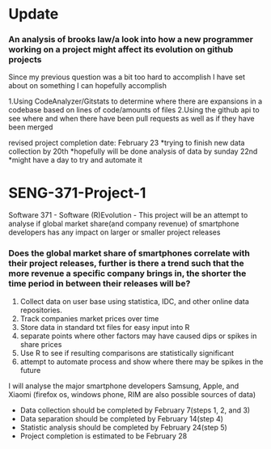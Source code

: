 # Update

### An analysis of brooks law/a look into how a new programmer working on a project might affect its evolution on github projects

Since my previous question was a bit too hard to accomplish I have set about on something I can hopefully accomplish

1.Using CodeAnalyzer/Gitstats to determine where there are expansions in a codebase based on lines of code/amounts of files
2.Using the github api to see where and when there have been pull requests as well as if they have been merged

revised project completion date: February 23
*trying to finish new data collection by 20th
*hopefully will be done analysis of data by sunday 22nd
*might have a day to try and automate it







# SENG-371-Project-1
Software 371 - Software (R)Evolution - This project will be an attempt to analyse if global market share(and company revenue) of smartphone developers has any impact on larger or smaller project releases

### Does the global market share of smartphones correlate with their project releases, further is there a trend such that the more revenue a specific company brings in, the shorter the time period in between their releases will be?

1. Collect data on user base using statistica, IDC, and other online data repositories.
2. Track companies market prices over time
3. Store data in standard txt files for easy input into R
4. separate points where other factors may have caused dips or spikes in share prices
5. Use R to see if resulting comparisons are statistically significant 
6. attempt to automate process and show where there may be spikes in the future

I will analyse the major smartphone developers Samsung, Apple, and Xiaomi (firefox os, windows phone, RIM are also possible sources of data)

* Data collection should be completed by February 7(steps 1, 2, and 3)
* Data separation should be completed by February 14(step 4)
* Statistic analysis should be completed by February 24(step 5)
* Project completion is estimated to be February 28


